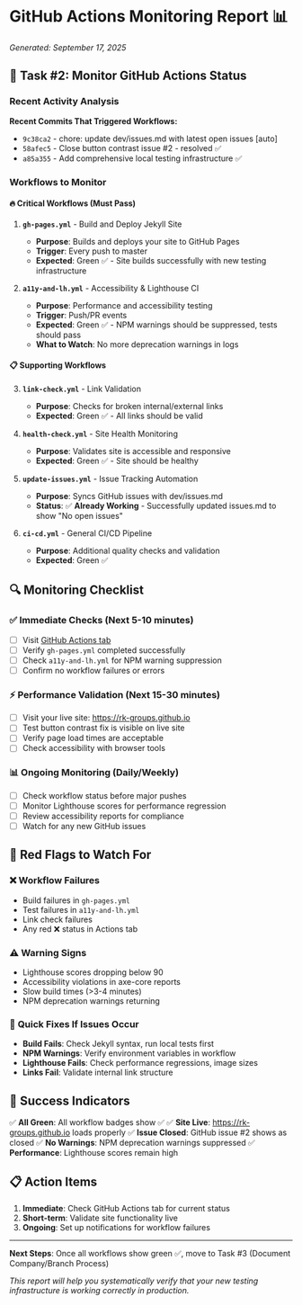 # GitHub Actions Monitoring Report 📊

*Generated: September 17, 2025*

## 🎯 Task #2: Monitor GitHub Actions Status

### Recent Activity Analysis

**Recent Commits That Triggered Workflows:**
- `9c38ca2` - chore: update dev/issues.md with latest open issues [auto]
- `58afec5` - Close button contrast issue #2 - resolved ✅
- `a85a355` - Add comprehensive local testing infrastructure ✅

### Workflows to Monitor

#### 🔥 **Critical Workflows** (Must Pass)
1. **`gh-pages.yml`** - Build and Deploy Jekyll Site
   - **Purpose**: Builds and deploys your site to GitHub Pages
   - **Trigger**: Every push to master
   - **Expected**: Green ✅ - Site builds successfully with new testing infrastructure

2. **`a11y-and-lh.yml`** - Accessibility & Lighthouse CI
   - **Purpose**: Performance and accessibility testing
   - **Trigger**: Push/PR events
   - **Expected**: Green ✅ - NPM warnings should be suppressed, tests should pass
   - **What to Watch**: No more deprecation warnings in logs

#### 📋 **Supporting Workflows**
3. **`link-check.yml`** - Link Validation
   - **Purpose**: Checks for broken internal/external links
   - **Expected**: Green ✅ - All links should be valid

4. **`health-check.yml`** - Site Health Monitoring
   - **Purpose**: Validates site is accessible and responsive
   - **Expected**: Green ✅ - Site should be healthy

5. **`update-issues.yml`** - Issue Tracking Automation
   - **Purpose**: Syncs GitHub issues with dev/issues.md
   - **Status**: ✅ **Already Working** - Successfully updated issues.md to show "No open issues"

6. **`ci-cd.yml`** - General CI/CD Pipeline
   - **Purpose**: Additional quality checks and validation
   - **Expected**: Green ✅

## 🔍 Monitoring Checklist

### ✅ **Immediate Checks** (Next 5-10 minutes)
- [ ] Visit [GitHub Actions tab](https://github.com/rk-Groups/rk-Groups.github.io/actions)
- [ ] Verify `gh-pages.yml` completed successfully
- [ ] Check `a11y-and-lh.yml` for NPM warning suppression
- [ ] Confirm no workflow failures or errors

### ⚡ **Performance Validation** (Next 15-30 minutes)
- [ ] Visit your live site: https://rk-groups.github.io
- [ ] Test button contrast fix is visible on live site
- [ ] Verify page load times are acceptable
- [ ] Check accessibility with browser tools

### 📊 **Ongoing Monitoring** (Daily/Weekly)
- [ ] Check workflow status before major pushes
- [ ] Monitor Lighthouse scores for performance regression
- [ ] Review accessibility reports for compliance
- [ ] Watch for any new GitHub issues

## 🚨 **Red Flags to Watch For**

### ❌ **Workflow Failures**
- Build failures in `gh-pages.yml`
- Test failures in `a11y-and-lh.yml`
- Link check failures
- Any red ❌ status in Actions tab

### ⚠️ **Warning Signs**
- Lighthouse scores dropping below 90
- Accessibility violations in axe-core reports
- Slow build times (>3-4 minutes)
- NPM deprecation warnings returning

### 🔧 **Quick Fixes If Issues Occur**
- **Build Fails**: Check Jekyll syntax, run local tests first
- **NPM Warnings**: Verify environment variables in workflow
- **Lighthouse Fails**: Check performance regressions, image sizes
- **Links Fail**: Validate internal link structure

## 🎯 **Success Indicators**

✅ **All Green**: All workflow badges show ✅
✅ **Site Live**: https://rk-groups.github.io loads properly
✅ **Issue Closed**: GitHub issue #2 shows as closed
✅ **No Warnings**: NPM deprecation warnings suppressed
✅ **Performance**: Lighthouse scores remain high

## 📋 **Action Items**

1. **Immediate**: Check GitHub Actions tab for current status
2. **Short-term**: Validate site functionality live
3. **Ongoing**: Set up notifications for workflow failures

---

**Next Steps**: Once all workflows show green ✅, move to Task #3 (Document Company/Branch Process)

*This report will help you systematically verify that your new testing infrastructure is working correctly in production.*
